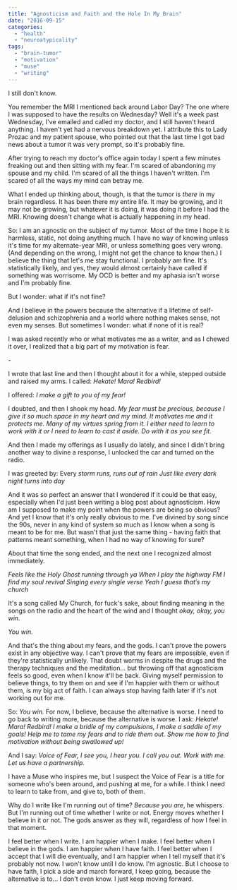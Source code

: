 ```yaml
---
title: "Agnosticism and Faith and the Hole In My Brain"
date: "2016-09-15"
categories: 
  - "health"
  - "neuroatypicality"
tags: 
  - "brain-tumor"
  - "motivation"
  - "muse"
  - "writing"
---
```


I still don't know.

You remember the MRI I mentioned back around Labor Day? The one where I was supposed to have the results on Wednesday? Well it's a week past Wednesday, I've emailed and called my doctor, and I still haven't heard anything. I haven't yet had a nervous breakdown yet. I attribute this to Lady Prozac and my patient spouse, who pointed out that the last time I got bad news about a tumor it was very prompt, so it's probably fine. 

After trying to reach my doctor's office again today I spent a few minutes freaking out and then sitting with my fear. I'm scared of abandoning my spouse and my child. I'm scared of all the things I haven't written. I'm scared of all the ways my mind can betray me. 

What I ended up thinking about, though, is that the tumor is _there_ in my brain regardless. It has been there my entire life. It may be growing, and it may not be growing, but whatever it is doing, it was doing it before I had the MRI. Knowing doesn't change what is actually happening in my head.

So: I am an agnostic on the subject of my tumor. Most of the time I hope it is harmless, static, not doing anything much. I have no way of knowing unless it's time for my alternate-year MRI, or unless something goes very wrong. (And depending on the wrong, I might not get the chance to know then.) I believe the thing that let's me stay functional. I probably am fine. It's statistically likely, and yes, they would almost certainly have called if something was worrisome. My OCD is better and my aphasia isn't worse and I'm probably fine.

But I wonder: what if it's not fine?

And I believe in the powers because the alternative if a lifetime of self-delusion and schizophrenia and a world where nothing makes sense, not even my senses. But sometimes I wonder: what if none of it is real?

I was asked recently who or what motivates me as a writer, and as I chewed it over, I realized that a big part of my motivation is fear.

\-

I wrote that last line and then I thought about it for a while, stepped outside and raised my arms. I called: _Hekate! Mara! Redbird!_

I offered: _I make a gift to you of my fear!_

I doubted, and then I shook my head. _My fear must be precious, because I give it so much space in my heart and my mind. It motivates me and it protects me. Many of my virtues spring from it. I either need to learn to work with it or I need to learn to cast it aside. Do with it as you see fit._

And then I made my offerings as I usually do lately, and since I didn't bring another way to divine a response, I unlocked the car and turned on the radio.

I was greeted by: Every _storm runs, runs out of rain Just like every dark night turns into day_

And it was so perfect an answer that I wondered if it could be that easy, especially when I'd just been writing a blog post about agnosticism. How am I supposed to make my point when the powers are being so obvious? And yet I know that it's only really obvious to me. I've divined by song since the 90s, never in any kind of system so much as I know when a song is meant to be for me. But wasn't that just the same thing - having faith that patterns meant something, when I had no way of knowing for sure?

About that time the song ended, and the next one I recognized almost immediately.

_Feels like the Holy Ghost running through ya When I play the highway FM I find my soul revival Singing every single verse Yeah I guess that’s my church_

It's a song called My Church, for fuck's sake, about finding meaning in the songs on the radio and the heart of the wind and I thought _okay, okay, you win._

_You win._

And that's the thing about my fears, and the gods. I can't prove the powers exist in any objective way. I can't prove that my fears are impossible, even if they're statistically unlikely. That doubt worms in despite the drugs and the therapy techniques and the meditation... but throwing off that agnosticism feels so good, even when I know it'll be back. Giving myself permission to believe things, to try them on and see if I'm happier with them or without them, is my big act of faith. I can always stop having faith later if it's not working out for me.

So: _You win._ For now, I believe, because the alternative is worse. I need to go back to writing more, because the alternative is worse. I ask: _Hekate! Mara! Redbird! I make a bridle of my compulsions, I make a saddle of my goals! Help me to tame my fears and to ride them out. Show me how to find motivation without being swallowed up!_

And I say: _Voice of Fear, I see you, I hear you. I call you out. Work with me. Let us have a partnership._ 

I have a Muse who inspires me, but I suspect the Voice of Fear is a title for someone who's been around, and pushing at me, for a while. I think I need to learn to take from, and give to, both of them.

Why do I write like I'm running out of time? _Because you are_, he whispers. But I'm running out of time whether I write or not. Energy moves whether I believe in it or not. The gods answer as they will, regardless of how I feel in that moment.

I feel better when I write. I am happier when I make. I feel better when I believe in the gods. I am happier when I have faith. I feel better when I accept that I will die eventually, and I am happier when I tell myself that it's probably not now. I won't know until I do know. I'm agnostic. But I choose to have faith, I pick a side and march forward, I keep going, because the alternative is to... I don't even know. I just keep moving forward.
